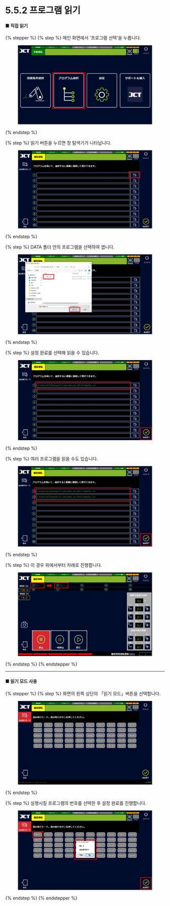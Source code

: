 # 5.5.2 프로그램 읽기

#### ■ 직접 읽기

{% stepper %}
{% step %}
메인 화면에서 '프로그램 선택'을 누릅니다.

<figure><img src="../img/section5.5.2_1.jpg" alt=""><figcaption></figcaption></figure>
{% endstep %}

{% step %}
읽기 버튼을 누르면 창 탐색기가 나타납니다.

<figure><img src="../img/section5.5.2_2.jpg" alt=""><figcaption></figcaption></figure>
{% endstep %}

{% step %}
DATA 폴더 안의 프로그램을 선택하여 엽니다.

<figure><img src="../img/section5.5.2_3.jpg" alt=""><figcaption></figcaption></figure>
{% endstep %}

{% step %}
설정 완료를 선택해 읽을 수 있습니다.

<figure><img src="../img/section5.5.2_4.jpg" alt=""><figcaption></figcaption></figure>
{% endstep %}

{% step %}
여러 프로그램을 읽을 수도 있습니다.

<figure><img src="../img/section5.5.2_5.jpg" alt=""><figcaption></figcaption></figure>
{% endstep %}

{% step %}
이 경우 위에서부터 차례로 진행합니다.

<figure><img src="../img/section5.5.2_6.jpg" alt=""><figcaption></figcaption></figure>
{% endstep %}
{% endstepper %}

***

#### ■ 읽기 모드 사용

{% stepper %}
{% step %}
화면의 왼쪽 상단의 「읽기 모드」버튼을 선택합니다.

<figure><img src="../img/section5.5.2_7.jpg" alt=""><figcaption></figcaption></figure>
{% endstep %}

{% step %}
실행시킬 프로그램의 번호를 선택한 후 설정 완료를 진행합니다.

<figure><img src="../img/section5.5.2_8.jpg" alt=""><figcaption></figcaption></figure>
{% endstep %}
{% endstepper %}
